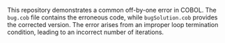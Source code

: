 This repository demonstrates a common off-by-one error in COBOL. The `bug.cob` file contains the erroneous code, while `bugSolution.cob` provides the corrected version.  The error arises from an improper loop termination condition, leading to an incorrect number of iterations.
